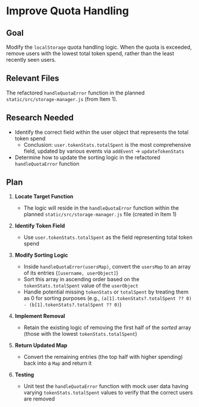 # Improve Quota Handling

## Goal
Modify the `localStorage` quota handling logic. When the quota is exceeded, remove users with the lowest total token spend, rather than the least recently seen users.

## Relevant Files
The refactored `handleQuotaError` function in the planned `static/src/storage-manager.js` (from Item 1).

## Research Needed
- Identify the correct field within the user object that represents the total token spend
  - Conclusion: `user.tokenStats.totalSpent` is the most comprehensive field, updated by various events via `addEvent` -> `updateTokenStats`
- Determine how to update the sorting logic in the refactored `handleQuotaError` function

## Plan
1. **Locate Target Function**
   - The logic will reside in the `handleQuotaError` function within the planned `static/src/storage-manager.js` file (created in Item 1)

2. **Identify Token Field**
   - Use `user.tokenStats.totalSpent` as the field representing total token spend

3. **Modify Sorting Logic**
   - Inside `handleQuotaError(usersMap)`, convert the `usersMap` to an array of its entries (`[username, userObject]`)
   - Sort this array in ascending order based on the `tokenStats.totalSpent` value of the `userObject`
   - Handle potential missing `tokenStats` or `totalSpent` by treating them as 0 for sorting purposes (e.g., `(a[1].tokenStats?.totalSpent ?? 0) - (b[1].tokenStats?.totalSpent ?? 0)`)

4. **Implement Removal**
   - Retain the existing logic of removing the first half of the *sorted* array (those with the lowest `tokenStats.totalSpent`)

5. **Return Updated Map**
   - Convert the remaining entries (the top half with higher spending) back into a `Map` and return it

6. **Testing**
   - Unit test the `handleQuotaError` function with mock user data having varying `tokenStats.totalSpent` values to verify that the correct users are removed
